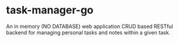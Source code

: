 # task-manager-go
An in memory (NO DATABASE) web application CRUD based RESTful backend for managing personal tasks and notes within a given task. 
